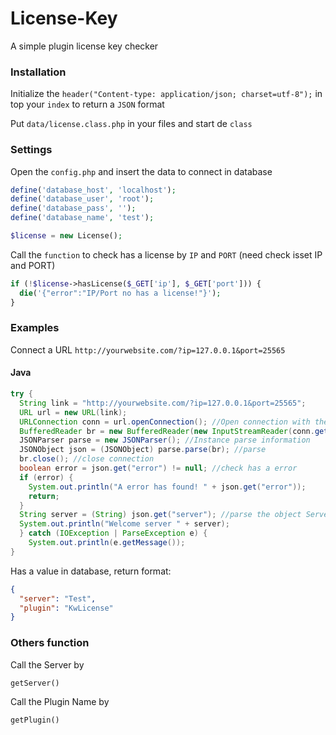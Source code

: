 # License-Key
A simple plugin license key checker

### Installation
Initialize the `header("Content-type: application/json; charset=utf-8");` in top your `index` to return a `JSON` format

Put `data/license.class.php` in your files and start de `class`

### Settings

Open the `config.php` and insert the data to connect in database
```php
define('database_host', 'localhost');
define('database_user', 'root');
define('database_pass', '');
define('database_name', 'test');
```

```php
$license = new License();
```

Call the `function` to check has a license by `IP` and `PORT` (need check isset IP and PORT)

```php
if (!$license->hasLicense($_GET['ip'], $_GET['port'])) {
  die('{"error":"IP/Port no has a license!"}');
}
```

### Examples

Connect a URL `http://yourwebsite.com/?ip=127.0.0.1&port=25565`

#### Java

```java
try {
  String link = "http://yourwebsite.com/?ip=127.0.0.1&port=25565";
  URL url = new URL(link);
  URLConnection conn = url.openConnection(); //Open connection with the URL
  BufferedReader br = new BufferedReader(new InputStreamReader(conn.getInputStream()));
  JSONParser parse = new JSONParser(); //Instance parse information
  JSONObject json = (JSONObject) parse.parse(br); //parse
  br.close(); //close connection
  boolean error = json.get("error") != null; //check has a error
  if (error) {
    System.out.println("A error has found! " + json.get("error"));
    return;
  }
  String server = (String) json.get("server"); //parse the object Server to String
  System.out.println("Welcome server " + server);
  } catch (IOException | ParseException e) {
    System.out.println(e.getMessage());
}
```

Has a value in database, return format:

```json
{
  "server": "Test",
  "plugin": "KwLicense"
}
```

### Others function

Call the Server by

```php
getServer()
```

Call the Plugin Name by

```php
getPlugin()
```
